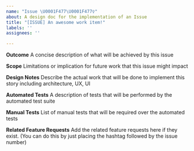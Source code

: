 ```yaml
---
name: "Issue \U0001F477\U0001F477‍♀️"
about: A design doc for the implementation of an Issue
title: "[ISSUE] An awesome work item!"
labels: ''
assignees: ''

---
```


**Outcome**
A concise description of what will be achieved by this issue 

**Scope**
Limitations or implication for future work that this issue might impact

**Design Notes**
Describe the actual work that will be done to implement this story including architecture, UX, UI 

**Automated Tests**
A description of tests that will be performed by the automated test suite

**Manual Tests**
List of manual tests that will be required over the automated tests

**Related Feature Requests**
Add the related feature requests here if they exist. (You can do this by just placing the hashtag followed by the issue number)
